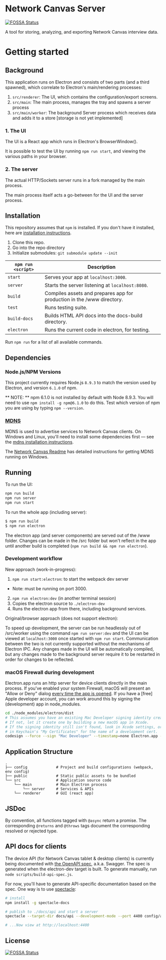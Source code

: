 # Network Canvas Server
[![FOSSA Status](https://app.fossa.io/api/projects/git%2Bgithub.com%2Fcodaco%2FServer.svg?type=shield)](https://app.fossa.io/projects/git%2Bgithub.com%2Fcodaco%2FServer?ref=badge_shield)


A tool for storing, analyzing, and exporting Network Canvas interview data.

# Getting started

## Background

This application runs on Electron and consists of two parts (and a third spawned), which correlate to Electron's main/rendering processes:

1. `src/renderer`: The UI, which contains the configuration/export screens.
1. `src/main`: The main process, manages the tray and spawns a server process
1. `src/main/worker`: The background Server process which receives data and adds it to a store [storage is not yet implemented]

### 1. The UI

The UI is a React app which runs in Electron's BrowserWindow().

It is possible to test the UI by running `npm run start`, and viewing the various paths in your browser.

### 2. The server

The actual HTTP/Sockets server runs in a fork managed by the main process.

The main process itself acts a go-between for the UI and the server process.

## Installation

This repository assumes that `npm` is installed. If you don't have it installed, here are [installation instructions](https://docs.npmjs.com/getting-started/installing-node).

1. Clone this repo.
2. Go into the repo directory
3. Initialize submodules: `git submodule update --init`

|`npm run <script>`|Description|
|------------------|-----------|
|`start`|Serves your app at `localhost:3000`.|
|`server`| Starts the server listening at `localhost:8080`.|
|`build`|Compiles assets and prepares app for production in the /www directory.|
|`test`|Runs testing suite.|
|`build-docs`|Builds HTML API docs into the docs-build directory.|
|`electron`|Runs the current code in electron, for testing.|

Run `npm run` for a list of all available commands.

## Dependencies

### Node.js/NPM Versions

This project currently requires Node.js `8.9.3` to match the version used by Electron, and version `6.1.0` of npm.

** NOTE: ** npm 6.1.0 is not installed by default with Node 8.9.3. You will need to use `npm install -g npm@6.1.0` to do this. Test which version of npm you are using by typing `npm --version`.

### [MDNS](https://www.npmjs.com/package/mdns)

MDNS is used to advertise services to Network Canvas clients. On Windows and Linux, you'll need to install some dependencies first — see the [mdns installation instructions](https://www.npmjs.com/package/mdns#installation).

The [Network Canvas Readme](https://github.com/codaco/Network-Canvas#windows-environment) has detailed instructions for getting MDNS running on Windows.

## Running

To run the UI:

```sh
npm run build
npm run server
npm run start
```

To run the whole app (including server):

```sh
$ npm run build
$ npm run electron
```

The electron app (and server components) are served out of the /www folder. Changes can be made in the /src folder but won't reflect in the app until another build is completed (`npm run build && npm run electron`).

### Development workflow

New approach (work-in-progress):

1. `npm run start:electron`: to start the webpack dev server
  - Note: must be running on port 3000.
2. `npm run electron:dev` (in another terminal session)
  1. Copies the electron source to `./electron-dev`
  2. Runs the electron app from there, including background services.

Original/browser approach (does not support electron):

To speed up development, the server can be run headlessly out of /src/worker using the command `npm run server:dev` and the UI can be viewed at `localhost:3000` once started with `npm run start`. Communication between the two is not currently supported without the mechanisms of Electron IPC. Any changes made in the UI will be automatically compiled, but any changes made to the background server require it to be restarted in order for changes to be reflected.

### macOS Firewall during development

Electron.app runs an http server for device clients directly in the main process. If you've enabled your system Firewall, macOS will present an "Allow or Deny" dialog [every time the app is opened](https://support.apple.com/en-us/HT201642). If you have a [free] Apple developer account, you can work around this by signing the (development) app in node_modules.

```sh
cd ./node_modules/electron/dist
# This assumes you have an existing Mac Developer signing identity created by Xcode.
# If not, let it create one by building a new macOS app in Xcode.
# If the signing identity still isn't found, look in Xcode settings, or
# in Keychain's "My Certificates" for the name of a development cert.
codesign --force --sign "Mac Developer" --timestamp=none Electron.app --deep
```


## Application Structure

```
.
├── config             # Project and build configurations (webpack, env config)
├── public             # Static public assets to be bundled
└── src                # Application source code
    └── main           # Main Electron process
        └── server     # Services & APIs
    └── renderer       # GUI (react app)
```

## JSDoc

By convention, all functions tagged with `@async` return a promise. The corresponding `@returns` and `@throws` tags document the corresponding resolved or rejected type.

## API docs for clients

The device API (for Network Canvas tablet & desktop clients) is currently being documented with [the OpenAPI spec](https://github.com/OAI/OpenAPI-Specification), a.k.a. Swagger. The spec is generated when the electron-dev target is built. To generate manually, run `node scripts/build-api-spec.js`.

For now, you'll have to generate API-specific documentation based on the spec. One way is to use [spectacle](https://github.com/sourcey/spectacle):

```sh
# install
npm install -g spectacle-docs

# publish to ./docs/api and start a server
spectacle --target-dir docs/api --development-mode --port 4400 config/api/api-spec-0.0.0.json

# ...Now view at http://localhost:4400
```

## License
[![FOSSA Status](https://app.fossa.io/api/projects/git%2Bgithub.com%2Fcodaco%2FServer.svg?type=large)](https://app.fossa.io/projects/git%2Bgithub.com%2Fcodaco%2FServer?ref=badge_large)
